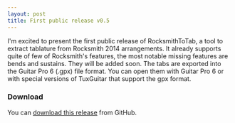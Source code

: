 ```yaml
---
layout: post
title: First public release v0.5
---
```


I'm excited to present the first public release of RocksmithToTab, a tool to extract tablature from Rocksmith 2014 arrangements. It already supports quite of few of Rocksmith's features, the most notable missing features are bends and sustains. They will be added soon. The tabs are exported into the Guitar Pro 6 (.gpx) file format. You can open them with Guitar Pro 6 or with special versions of TuxGuitar that support the gpx format.

### Download

You can [download this release][dl] from GitHub. 



[dl]: https://github.com/fholger/RocksmithToTab/releases/tag/v0.5
